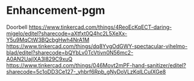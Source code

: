 # Enhancement-pgm
Doorbell
https://www.tinkercad.com/things/4ReoEcKqECT-daring-migelo/editel?sharecode=aXtfxt0Q4hc2L5XeXx-Y5u9MqCtW3BQcbgHwh4NrA1M
https://www.tinkercad.com/things/dq8YvgOdGWY-spectacular-vihelmo-blad/editel?sharecode=bQYbLv0TcVtivn0N56mc2-A0AN2UajIXA3l829C9xuQ
https://www.tinkercad.com/things/046Movt2mPF-hand-sanitizer/editel?sharecode=5c1oDD3Ce127-_yhbrf6Rpb_gNyDoVLzKqlLCuIXGe8
